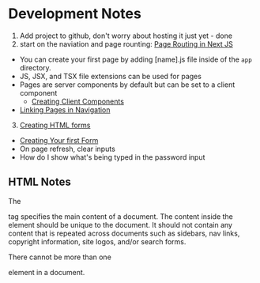 # Development Notes

1. Add project to github, don't worry about hosting it just yet - done
2. start on the naviation and page rounting: [Page Routing in Next JS](https://nextjs.org/docs/app/building-your-application/routing/linking-and-navigating)

- You can create your first page by adding [name].js file inside of the `app` directory.
- JS, JSX, and TSX file extensions can be used for pages
- Pages are server components by default but can be set to a client component
  - [Creating Client Components](https://nextjs.org/docs/app/building-your-application/rendering/client-components)
- [Linking Pages in Navigation](https://nextjs.org/docs/pages/building-your-application/routing/linking-and-navigating)

3. [Creating HTML forms](https://developer.mozilla.org/en-US/docs/Learn/Forms)

- [Creating Your first Form](https://developer.mozilla.org/en-US/docs/Learn/Forms/Your_first_form)
- On page refresh, clear inputs
- How do I show what's being typed in the password input

## HTML Notes

The <main> tag specifies the main content of a document. The content inside the <main> element should be unique to the document. It should not contain any content that is repeated across documents such as sidebars, nav links, copyright information, site logos, and/or search forms.

There cannot be more than one <main> element in a document.
